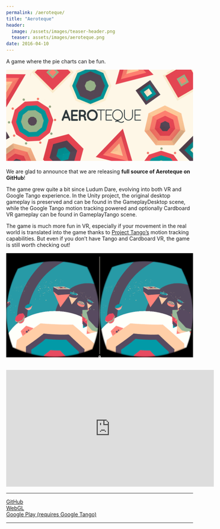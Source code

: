 ```yaml
---
permalink: /aeroteque/
title: "Aeroteque"
header:
  image: /assets/images/teaser-header.png
  teaser: assets/images/aeroteque.png
date: 2016-04-10
---
```


A game where the pie charts can be fun.  

![](/assets/images/aeroteque-img-1.png)  
\
We are glad to announce that we are releasing **full source of Aeroteque on GitHub**!  

The game grew quite a bit since Ludum Dare, evolving into both VR and Google Tango experience. In the Unity project, the original desktop gameplay is preserved and can be found in the GameplayDesktop scene, while the Google Tango motion tracking powered and optionally Cardboard VR gameplay can be found in GameplayTango scene.  

The game is much more fun in VR, especially if your movement in the real world is translated into the game thanks to [Project Tango’s](https://www.google.com/atap/project-tango/) motion tracking capabilities. But even if you don’t have Tango and Cardboard VR, the game is still worth checking out!  

![](/assets/images/aeroteque-img-2-vr-screen.png)  
<br/>

<iframe width="560" height="315" src="https://www.youtube.com/embed/CtUVEP-ds-A" title="YouTube video player" frameborder="0" allow="accelerometer; autoplay; clipboard-write; encrypted-media; gyroscope; picture-in-picture" allowfullscreen></iframe>  

---  

[GitHub](https://github.com/max-dz/aeroteque)  
[WebGL](http://dustyroom.com/aeroteque/webgl)  
[Google Play (requires Google Tango)](https://play.google.com/store/apps/details?id=com.dustyroom.aeroteque)  

---